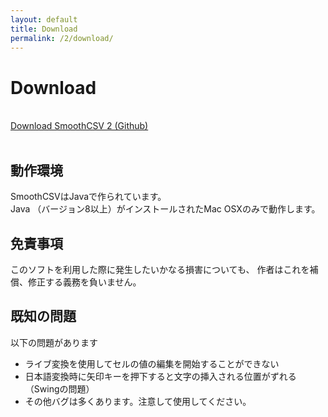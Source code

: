 ```yaml
---
layout: default
title: Download
permalink: /2/download/
---
```

 
Download
====
<br>
<a href="https://github.com/kohii/smoothcsv/releases/tag/v2.0.0-alpha2" target="_blank">Download SmoothCSV 2 (Github)</a>
<br><br>

## 動作環境

SmoothCSVはJavaで作られています。  
Java （バージョン8以上）がインストールされたMac OSXのみで動作します。

## 免責事項

このソフトを利用した際に発生したいかなる損害についても、 作者はこれを補償、修正する義務を負いません。

## 既知の問題

以下の問題があります

- ライブ変換を使用してセルの値の編集を開始することができない
- 日本語変換時に矢印キーを押下すると文字の挿入される位置がずれる（Swingの問題）
- その他バグは多くあります。注意して使用してください。